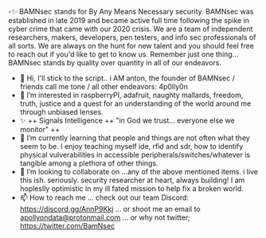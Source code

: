 -✨ BAMNsec stands for By Any Means Necessary security. BAMNsec was established in late 2019 and became active full time following the spike in cyber crime that came with our 2020 crisis. We are a team of independent researchers, makers, developers, pen testers, and info sec professionals of all sorts. We are always on the hunt for new talent and you should feel free to reach out if you'd like to get to know us. Remember just one thing... BAMNsec stands by quality over quantity in all of our endeavors.

- 👋 Hi, I'll stick to the script.. i AM anton, the founder of BAMNsec / friends call me tone / all other endeavors:  4p0lly0n
- 👀 I’m interested in raspberryPI, adafruit, naughty mallards, freedom, truth, justice and a quest for an understanding of the world around me through unbiased lenses. 
- ✨ ++ Signals Intelligence ++ "in God we trust... everyone else we monitor" ++
- 🌱 I’m currently learning that people and things are not often what they seem to be. I enjoy teaching myself ide, rfid and sdr, how to identify physical vulverabilities in accessible peripherals/switches/whatever is tangible among a plethora of other things.
- 💞️ I’m looking to collaborate on ...any of the above mentioned items. i live this ish. seriously. security researcher at heart, always building! I am hopleslly optimistic in my ill fated mission to help fix a broken world. 
- 📫 How to reach me ... check out our team Discord: https://discord.gg/AnnP9Kkj   ... or shoot me an email to apollyondata@protonmail.com  ... or why not twitter; https://twitter.com/BamNsec

<!---
B4MNsec/B4MNsec is a ✨ special ✨ repository because its `README.md` (this file) appears on your GitHub profile.
You can click the Preview link to take a look at your changes.
--->
